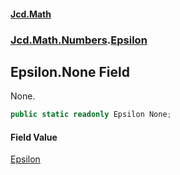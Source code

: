 #### [Jcd.Math](index.md 'index')
### [Jcd.Math.Numbers](Jcd.Math.Numbers.md 'Jcd.Math.Numbers').[Epsilon](Jcd.Math.Numbers.Epsilon.md 'Jcd.Math.Numbers.Epsilon')

## Epsilon.None Field

None.

```csharp
public static readonly Epsilon None;
```

#### Field Value
[Epsilon](Jcd.Math.Numbers.Epsilon.md 'Jcd.Math.Numbers.Epsilon')
